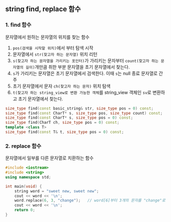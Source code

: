 ## string find, replace 함수
### 1. find 함수 <br>
문자열에서 원하는 문자열의 위치를 찾는 함수 <br>

1. `pos(검색을 시작할 위치)`에서 부터 탐색 시작
2. 문자열에서 `str(찾고자 하는 문자열)` 위치 리턴
3. `s(찾고자 하는 문자열을 가리키는 포인터)`가 가리키는 문자부터 `count(찾고자 하는 문자열의 길이)`개만큼 취한 부분 문자열을 초기 문자열에서 찾는다.
4. `s`가 가리키는 문자열은 초기 문자열에서 검색한다. 이때 `s`는 null 종료 문자열로 간주
5. 초기 문자열에서 문자 `ch(찾고자 하는 문자)` 위치 탐색
6. `t(찾고자 하는 string_view로 변환 가능한 객체`를 string_view 객체인 `sv`로 변환하고 초기 문자열에서 찾는다.
 
```c++
size_type find(const basic_string& str, size_type pos = 0) const;    
size_type find(const CharT* s, size_type pos, size_type count) const; 
size_type find(const CharT* s, size_type pos = 0) const;               
size_type find(CharT ch, size_type pos = 0) const;                     
template <class T>
size_type find(const T& t, size_type pos = 0) const; 
```
### 2. replace 함수
문자열에서 일부를 다른 문자열로 치환하는 함수 <br>
```c++
#include <iostream>
#include <string>
using namespace std;

int main(void) {
	string word = "sweet new, sweet new";
	cout << word << '\n';
	word.replace(6, 3, "change");	// word[6]부터 3개의 문자를 "change"로 대체
	cout << word << '\n';
	return 0;
}
```
